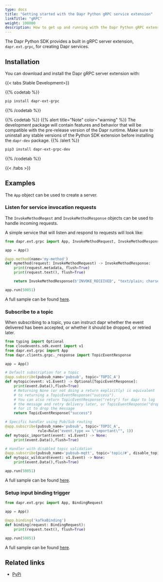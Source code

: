 ```yaml
---
type: docs
title: "Getting started with the Dapr Python gRPC service extension"
linkTitle: "gRPC"
weight: 100000
description: How to get up and running with the Dapr Python gRPC extension
---
```


The Dapr Python SDK provides a built in gRPC server extension, `dapr.ext.grpc`, for creating Dapr services.

## Installation

You can download and install the Dapr gRPC server extension with:

{{< tabs Stable Development>}}

{{% codetab %}}
```bash
pip install dapr-ext-grpc
```
{{% /codetab %}}

{{% codetab %}}
{{% alert title="Note" color="warning" %}}
The development package will contain features and behavior that will be compatible with the pre-release version of the Dapr runtime. Make sure to uninstall any stable versions of the Python SDK extension before installing the `dapr-dev` package.
{{% /alert %}}

```bash
pip3 install dapr-ext-grpc-dev
```
{{% /codetab %}}

{{< /tabs >}}

## Examples

The `App` object can be used to create a server.

### Listen for service invocation requests

The `InvokeMethodReqest` and `InvokeMethodResponse` objects can be used to handle incoming requests.

A simple service that will listen and respond to requests will look like:

```python
from dapr.ext.grpc import App, InvokeMethodRequest, InvokeMethodResponse

app = App()

@app.method(name='my-method')
def mymethod(request: InvokeMethodRequest) -> InvokeMethodResponse:
    print(request.metadata, flush=True)
    print(request.text(), flush=True)

    return InvokeMethodResponse(b'INVOKE_RECEIVED', "text/plain; charset=UTF-8")

app.run(50051)
```

A full sample can be found [here](https://github.com/dapr/python-sdk/tree/v1.0.0rc2/examples/invoke-simple).

### Subscribe to a topic

When subscribing to a topic, you can instruct dapr whether the event delivered has been accepted, or whether it should be dropped, or retried later.

```python
from typing import Optional
from cloudevents.sdk.event import v1
from dapr.ext.grpc import App
from dapr.clients.grpc._response import TopicEventResponse

app = App()

# Default subscription for a topic
@app.subscribe(pubsub_name='pubsub', topic='TOPIC_A')
def mytopic(event: v1.Event) -> Optional[TopicEventResponse]:
    print(event.Data(),flush=True)
    # Returning None (or not doing a return explicitly) is equivalent
    # to returning a TopicEventResponse("success").
    # You can also return TopicEventResponse("retry") for dapr to log
    # the message and retry delivery later, or TopicEventResponse("drop")
    # for it to drop the message
    return TopicEventResponse("success")

# Specific handler using Pub/Sub routing
@app.subscribe(pubsub_name='pubsub', topic='TOPIC_A',
               rule=Rule("event.type == \"important\"", 1))
def mytopic_important(event: v1.Event) -> None:
    print(event.Data(),flush=True)

# Handler with disabled topic validation
@app.subscribe(pubsub_name='pubsub-mqtt', topic='topic/#', disable_topic_validation=True,)
def mytopic_wildcard(event: v1.Event) -> None:
    print(event.Data(),flush=True)

app.run(50051)
```

A full sample can be found [here](https://github.com/dapr/python-sdk/blob/v1.0.0rc2/examples/pubsub-simple/subscriber.py).

### Setup input binding trigger

```python
from dapr.ext.grpc import App, BindingRequest

app = App()

@app.binding('kafkaBinding')
def binding(request: BindingRequest):
    print(request.text(), flush=True)

app.run(50051)
```

A full sample can be found [here](https://github.com/dapr/python-sdk/tree/v1.0.0rc2/examples/invoke-binding).

## Related links
- [PyPi](https://pypi.org/project/dapr-ext-grpc/)
